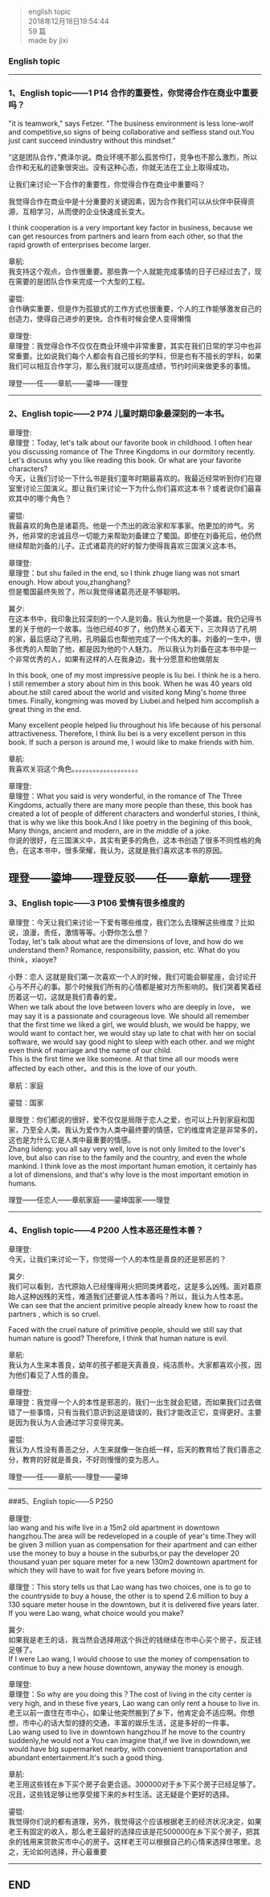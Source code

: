 > english topic  
> 2018年12月18日19:54:44         
> 59 篇  
>made by jixi  

### English topic  


----------

### 1、English topic——1 P14 合作的重要性，你觉得合作在商业中重要吗？  

"it is teamwork," says Fetzer. "The business environment is less lone-wolf and competitive,so signs of being collaborative and selfless stand out.You just cant succeed inindustry without this mindset."  

“这是团队合作，”费泽尔说。商业环境不那么孤苦伶仃，竞争也不那么激烈，所以合作和无私的迹象很突出。没有这种心态，你就无法在工业上取得成功。  

让我们来讨论一下合作的重要性，你觉得合作在商业中重要吗？  



我觉得合作在商业中是十分重要的关键因素，因为合作我们可以从伙伴中获得资源，互相学习，从而使的企业快速成长变大。  

I think cooperation is a very important key factor in business, because we can get resources from partners and learn from each other, so that the rapid growth of enterprises become larger.    

章航:  
我支持这个观点，合作很重要。那些靠一个人就能完成事情的日子已经过去了，现在需要的是团队合作来完成一个大型的工程。  

鎏锟:  
合作确实重要，但是作为孤狼式的工作方式也很重要，个人的工作能够激发自己的创造力，使得自己进步的更快。合作有时候会使人变得懒惰  

章理登:  
章理登：我觉得合作不仅仅在商业环境中非常重要，其实在我们日常的学习中也非常重要。比如说我们每个人都会有自己擅长的学科，但是也有不擅长的学科，如果我们可以相互合作学习，那么我们就可以提高成绩，节约时间来做更多的事情。  


理登——任——章航——鎏坤——理登  


----------
### 2、English topic——2 P74 儿童时期印象最深刻的一本书。  

章理登:  
章理登：Today, let's talk about our favorite book in childhood. I often hear you discussing romance of The Three Kingdoms in our dormitory recently. Let's discuss why you like reading this book. Or what are your favorite characters?  
今天，让我们讨论一下什么书是我们童年时期最喜欢的。我最近经常听到你们在寝室里讨论三国演义。那让我们来讨论一下为什么你们喜欢这本书？或者说你们最喜欢其中的哪个角色？  

鎏锟:  
我最喜欢的角色是诸葛亮。他是一个杰出的政治家和军事家。他更加的帅气。另外，他非常的忠诚且尽一切能力来帮助刘备建立了蜀国。即使在刘备死后，他仍然继续帮助刘备的儿子。正式诸葛亮的好的智力使得我喜欢三国演义这本书。  

章理登:  
章理登：but shu failed in the end, so I think zhuge liang was not smart enough. How about you,zhanghang?  
但是蜀国最终失败了，所以我觉得诸葛亮还是不够聪明。  

冀夕:  
在这本书中，我印象比较深刻的一个人是刘备。我认为他是一个英雄。我仍记得书里的关于他的一个故事。当他已经40岁了，他仍然关心着天下，三次拜访了孔明的家，最后感动了孔明，孔明最后也帮他完成了一个伟大的事。刘备的一生中，很多优秀的人帮助了他，都是因为他的个人魅力。
所以我认为刘备在这本书中是一个非常优秀的人，如果有这样的人在我身边，我十分愿意和他做朋友  

In this book, one of my most impressive people is liu bei. I think he is a hero. I still remember a story about him in this book. When he was 40 years old about.he still cared about the world and visited kong Ming's home three times. Finally, kongming was moved by Liubei.and helped him accomplish a great thing in the end.  

Many excellent people helped liu throughout his life because of his personal attractiveness.
Therefore, I think liu bei is a very excellent person in this book. If such a person is around me, I would like to make friends with him.  

章航:  
我喜欢关羽这个角色。。。。。。。。。。。。。。。。。。。  

章理登:  
章理登：What you said is very wonderful, in the romance of The Three Kingdoms, actually there are many more people than these, this book has created a lot of people of different characters and wonderful stories, I think, that is why we like this book.And I like poetry in the begining of this book, Many things, ancient and modern, are in the middle of a joke.  
你说的很好，在三国演义中，其实有更多的角色，这本书创造了很多不同性格的角色，在这本书中，很多荣耀，我认为，这就是我们喜欢这本书的原因。  

理登——鎏坤——理登反驳——任——章航——理登  
----------


### 3、English topic——3 P106 爱情有很多维度的  

章理登：今天让我们来讨论一下爱有哪些维度，我们怎么去理解这些维度？比如说，浪漫，责任，激情等等。小野你怎么想？  
Today, let's talk about what are the dimensions of love, and how do we understand them? Romance, responsibility, passion, etc. What do you think，xiaoye?  

小野：恋人
这就是我们第一次喜欢一个人的时候，我们可能会聊星座，会讨论开心与不开心的事。那个时候我们所有的心情都是被对方所影响的。我们哭着笑着经历着这一切，这就是我们青春的爱。  
When we talk about the love between lovers who are deeply in love， we may say it is a passionate and courageous love.
We should all remember that the first time we liked a girl, we would blush, we would be happy, we would want to contact her, we would stay up late to chat with her on social software, we would say good night to sleep with each other. and we might even think of marriage and the name of our child.  
This is the first time we like someone. At that time all our moods were affected by each other。and this is the love of our youth.  

章航：家庭

鎏锟：国家

章理登：你们都说的很好，爱不仅仅是局限于恋人之爱，也可以上升到家庭和国家，乃至全人类。我认为爱作为人类中最终要的情感，它的维度肯定是非常多的，这也是为什么它是人类中最重要的情感。  
Zhang lideng: you all say very well, love is not only limited to the lover's love, but also can rise to the family and the country, and even the whole mankind. I think love as the most important human emotion, it certainly has a lot of dimensions, and that's why love is the most important emotion in humans.  

理登——任恋人——章航家庭——鎏坤国家——理登  

----------
### 4、English topic——4 P200 人性本恶还是性本善？  
章理登:  
今天，让我们来讨论一下，你觉得一个人的本性是善良的还是邪恶的？  

冀夕:  
我们可以看到，古代原始人已经懂得用火把同类烤着吃，这是多么凶残。面对着原始人这种凶残的天性，难道我们还要说人性本善吗？所以，我认为人性本恶。  
We can see that the ancient primitive people already knew how to roast the partners , which is so cruel.  

Faced with the cruel nature of primitive people, should we still say that human nature is good? Therefore, I think that human nature is evil.  

章航:  
我认为人生来本善良，幼年的孩子都是天真善良，纯洁质朴。大家都喜欢小孩，因为他们看见了人性的善良。  

章理登:  
章理登：我觉得一个人的本性是邪恶的，我们一出生就会犯错，而如果我们过去做错了一些事情，只有当我们意识到这是错误的，我们才能改正它，变得更好。主要是因为我认为人会通过学习变得完美。  

鎏锟:  
我认为人性没有善恶之分，人生来就像一张白纸一样，后天的教育给了我们善恶之分，教育的好就是善良，不好则慢慢的变为恶人。  

理登——任——章航——理登——鎏坤  

----------
###5、English topic——5 P250  

章理登:  
lao wang and his wife live in a 15m2 old apartment in downtown hangzhou.The area will be redeveloped in a couple of year's time.They will be given 3 million yuan as compensation for their apartment and can either use the money to buy a house in the suburbs,or pay the developer 20 thousand yuan per square meter for a new 130m2 downtown apartment for which they will have to wait for five years before moving in.  

章理登：This story tells us that Lao wang has two choices, one is to go to the countryside to buy a house, the other is to spend 2.6 million to buy a 130 square meter house in the downtown, but it is delivered five years later.
If you were Lao wang, what choice would you make?  

冀夕:  
如果我是老王的话，我当然会选择用这个拆迁的钱继续在市中心买个房子，反正钱足够了。  
If I were Lao wang, I would choose to use the money of compensation to continue to buy a new house downtown, anyway the money is enough.  

章理登:  
章理登：So why are you doing this？The cost of living in the city center is very high, and in these five years, Lao wang can only rent a house to live in.  
老王以前一直住在市中心，如果让他突然搬到了乡下，他肯定会不适应啊。你想想，市中心的话大型的捷的交通，丰富的娱乐生活，这是多好的一件事。  
Lao wang used to live in downtown hangzhou.If he move to the country suddenly,he would not a
You can imagine that,if we live in downdown,we would have big supermarket nearby, with convenient transportation and abundant entertainment.It's such a good thing.  


章航:  
老王用这些钱在乡下买个房子会更合适。300000对于乡下买个房子已经足够了。况且，这些钱足够让他享受接下来的乡村生活。这无疑是个更好的选择。  

鎏锟:  
我觉得你们说的都有道理，另外，我觉得这个应该根据老王的经济状况决定，如果老王有固定的收入，那么老王最好的选择应该是花500000在乡下买个房子，把其余的钱用来贷款买市中心的房子。这样老王可以根据自己的心情来选择住哪里。总之，无论如何选择，开心最重要  



----------


## END

